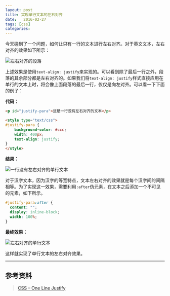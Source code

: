 ```yaml
---
layout: post
title: 实现单行文本的左右对齐
date:   2016-02-27
tags: [css]
categories: 
---
```


今天碰到了一个问题，如何让只有一行的文本进行左右对齐。对于英文文本，左右对齐的效果如下所示：

![左右对齐的段落](img/2016-02-27-justify-text.png)

上述效果是使用`text-align: justify`来实现的。可以看到除了最后一行之外，段落的其余部分都是左右对齐的。如果我们将`text-align: justify`样式直接应用在单行的文本上时，将会像上面段落的最后一行，仅仅是向左对齐。可以看一下下面的例子：

**代码：**

```html
<p id="justify-para">这是一行没有左右对齐的文本</p>

<style type="text/css">
#justify-para {
    background-color: #ccc;
    width: 400px;
    text-align: justify;
}
</style>
```

**结果：**

![一行没有左右对齐的单行文本](img/2016-02-27-one-line-text1.png)

对于汉字文本，因为汉字的等宽特点，文本左右对齐的效果就是每个汉字间的间隔相等。为了实现这一效果，需要利用`:after`伪元素，在文本之后添加一个不可见的元素，如下所示。

```css
#justify-para:after {
  content: "";
  display: inline-block;
  width: 100%;
}
```
**最终效果：**

![左右对齐的单行文本](img/2016-02-27-one-line-text.png)

这样就实现了单行文本的左右对齐效果。

***

## 参考资料

>[CSS – One Line Justify](http://blog.vjeux.com/2011/css/css-one-line-justify.html)
